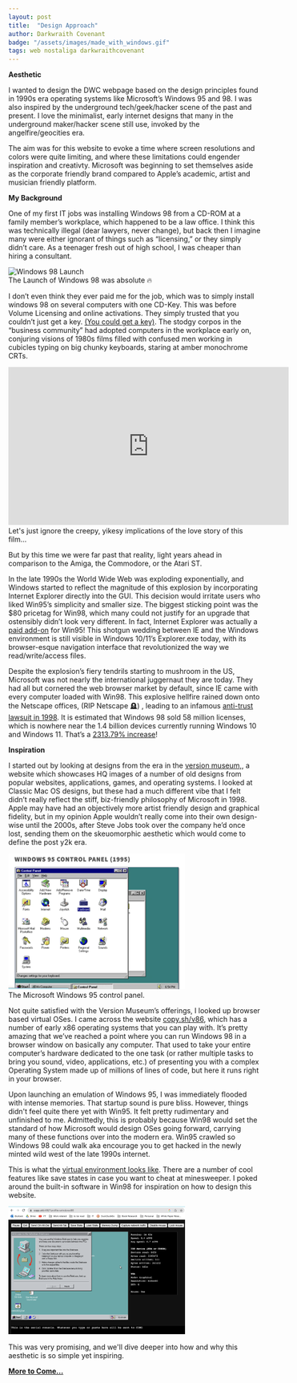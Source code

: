 ```yaml
---
layout: post
title:  "Design Approach"
author: Darkwraith Covenant
badge: "/assets/images/made_with_windows.gif"
tags: web nostaliga darkwraithcovenant
---
```

**Aesthetic**  

I wanted to design the DWC webpage based on the design principles found in 1990s era operating systems like Microsoft’s Windows 95 and 98. I was also inspired by the underground tech/geek/hacker scene of the past and present. I love the minimalist, early internet designs that many in the underground maker/hacker scene still use, invoked by the angelfire/geocities era.

The aim was for this website to evoke a time where screen resolutions and colors were quite limiting, and where these limitations could engender inspiration and creativty. Microsoft was beginning to set themselves aside as the corporate friendly brand compared to Apple’s academic, artist and musician friendly platform.

<!-- excerpt-end -->

**My Background**

One of my first IT jobs was installing Windows 98 from a CD-ROM at a family member’s workplace, which happened to be a law office. I think this was technically illegal (dear lawyers, never change), but back then I imagine many were either ignorant of things such as “licensing,” or they simply didn’t care. As a teenager fresh out of high school, I was cheaper than hiring a consultant.   

<div class="vidalign">
<img src="https://i.makeagif.com/media/2-07-2023/V-VwyH.gif" alt="Windows 98 Launch">
</div>

<div class="vidcap">
The Launch of Windows 98 was absolute 🔥 
</div>
  
I don’t even think they ever paid me for the job, which was to simply install windows 98 on several computers with one CD-Key. This was before Volume Licensing and online activations. They simply trusted that you couldn’t just get a key. [(You could get a key)](https://www.betaarchive.com/forum/viewtopic.php?t=25550). The stodgy corpos in the “business community” had adopted computers in the workplace early on, conjuring visions of 1980s films filled with confused men working in cubicles typing on big chunky keyboards, staring at amber monochrome CRTs. 


<div class="vidalign">
<iframe width="560" height="315" src="https://www.youtube.com/embed/LRlmkXsoGx0?start=1" frameborder="0"  allow="accelerometer;clipboard-write; encrypted-media; modest-branding; gyroscope; picture-in-picture; web-share" allowfullscreen > </iframe>
</div>

<div class="vidcap">
Let's just ignore the creepy, yikesy implications of the love story of this film...  
</div>

But by this time we were far past that reality, light years ahead in comparison to the Amiga, the Commodore, or the Atari ST.

In the late 1990s the World Wide Web was exploding exponentially, and Windows started to reflect the magnitude of this explosion by incorporating Internet Explorer directly into the GUI. This decision would irritate users who liked Win95’s simplicity and smaller size. The biggest sticking point was the $80 pricetag for Win98, which many could not justify for an upgrade that ostensibly didn’t look very different. In fact, Internet Explorer was actually a [paid add-on](https://dfarq.homeip.net/windows-95-vs-98/) for Win95! This shotgun wedding between IE and the Windows environment is still visible in Windows 10/11’s Explorer.exe today, with its browser-esque navigation interface that revolutionized the way we read/write/access files.

Despite the explosion’s fiery tendrils starting to mushroom in the US, Microsoft was not nearly the international juggernaut they are today. They had all but cornered the web browser market by default, since IE came with every computer loaded with Win98. This explosive hellfire rained down onto the Netscape offices, (RIP Netscape 🪦) , leading to an infamous [anti-trust lawsuit in 1998](https://law.justia.com/cases/federal/district-courts/FSupp2/87/30/2307082/). It is estimated that Windows 98 sold 58 million licenses, which is nowhere near the 1.4 billion devices currently running Windows 10 and Windows 11. That’s a [2313.79% increase](https://www.calculatorsoup.com/calculators/algebra/percentage-increase-calculator.php?v_1=58&v_2=1400&action=solve)!

**Inspiration**

I started out by looking at designs from the era in the [version museum,](https://www.versionmuseum.com/), a website which showcases HQ images of a number of old designs from popular websites, applications, games, and operating systems. I looked at Classic Mac OS designs, but these had a much different vibe that I felt didn’t really reflect the stiff, biz-friendly philosophy of Microsoft in 1998. Apple may have had an objectively more artist friendly design and graphical fidelity, but in my opinion Apple wouldn’t really come into their own design-wise until the 2000s, after Steve Jobs took over the company he’d once lost, sending them on the skeuomorphic aesthetic which would come to define the post y2k era.

<div class="vidalign">
<img src="/assets/images/w95panel.png" style="height: 70%; width: 70%;">
</div>
<div class="vidcap">
The Microsoft Windows 95 control panel. 
</div>

Not quite satisfied with the Version Museum’s offerings, I looked up browser based virtual OSes. I came across the website [copy.sh/v86](https://copy.sh/v86), which has a number of early x86 operating systems that you can play with.  It’s pretty amazing that we’ve reached a point where you can run Windows 98 in a browser window on basically any computer. That used to take your entire computer’s hardware dedicated to the one task (or rather multiple tasks to bring you sound, video, applications, etc.) of presenting you with a complex Operating System made up of millions of lines of code, but here it runs right in your browser.  

Upon launching an emulation of Windows 95, I was immediately flooded with intense memories. That startup sound is pure bliss. However, things didn't feel quite there yet with Win95. It felt pretty rudimentary and unfinished to me. Admittedly, this is probably because Win98 would set the standard of how Microsoft would design OSes going forward, carrying many of these functions over into the modern era. Win95 crawled so Windows 98 could walk aka encourage you to get hacked in the newly minted wild west of the late 1990s internet.  

This is what the [virtual environment looks like](https://copy.sh/v86/?profile=windows95). There are a number of cool features like save states in case you want to cheat at minesweeper. I poked around the built-in software in Win98 for inspiration on how to design this website.  

<div class="vidalign">
<img src="/assets/images/copysh98.png" style="height: 70%; width: 70%;">
</div>

This was very promising, and we'll dive deeper into how and why this aesthetic is so simple yet inspiring.

**[More to Come...](/2023/01/30/design2.html)**
  

